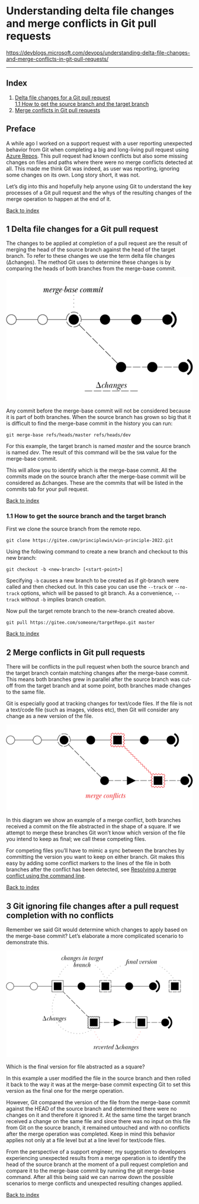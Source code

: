 # Understanding delta file changes and merge conflicts in Git pull requests

<https://devblogs.microsoft.com/devops/understanding-delta-file-changes-and-merge-conflicts-in-git-pull-requests/>

*******************

## Index

1.  [Delta file changes for a Git pull request](#delta-file-changes-for-a-git-pull-request) \
    [1.1 How to get the source branch and the target branch](#how-to-get-the-source-branch-and-the-target-branch)
2.  [Merge conflicts in Git pull requests](#merge-conflicts-in-git-pull-requests)


## Preface

A while ago I worked on a support request with a user reporting unexpected behavior 
from Git when completing a big and long-living pull request using 
[Azure Repos](https://azure.microsoft.com/en-us/products/devops/repos/). This pull 
request had known conflicts but also some missing changes on files and paths where 
there were no merge conflicts detected at all. This made me think Git was indeed, 
as user was reporting, ignoring some changes on its own. Long story short, it was not.

Let’s dig into this and hopefully help anyone using Git to understand the key processes 
of a Git pull request and the whys of the resulting changes of the merge operation 
to happen at the end of it.

[Back to index](#index)


## 1 Delta file changes for a Git pull request

The changes to be applied at completion of a pull request are the result of merging 
the head of the source branch against the head of the target branch. To refer to these 
changes we use the term delta file changes (Δchanges). The method Git uses to determine 
these changes is by comparing the heads of both branches from the merge-base commit.

![](pix/merge-base-fullres.png)

Any commit before the merge-base commit will not be considered because it is part of 
both branches. When the source branch has grown so big that it is difficult to find 
the merge-base commit in the history you can run:
```batch
git merge-base refs/heads/master refs/heads/dev
```

For this example, the target branch is named *master* and the source branch is named *dev*. 
The result of this command will be the `SHA` value for the merge-base commit.

This will allow you to identify which is the merge-base commit. All the commits made on 
the source branch after the merge-base commit will be considered as Δchanges. These are 
the commits that will be listed in the commits tab for your pull request.



[Back to index](#index)


### 1.1 How to get the source branch and the target branch

First we clone the source branch from the remote repo.
```batch
git clone https://gitee.com/principlewin/win-principle-2022.git
```

Using the following command to create a new branch and checkout to this new branch:
```batch
git checkout -b <new-branch> [<start-point>]
```

Specifying `-b` causes a new branch to be created as if git-branch were called and then 
checked out. In this case you can use the `--track` or `--no-track` options, which will 
be passed to git branch. As a convenience, `--track` without `-b` implies branch 
creation.

Now pull the target remote branch to the new-branch created above.
```batch
git pull https://gitee.com/someone/targetRepo.git master
```

[Back to index](#index)


## 2 Merge conflicts in Git pull requests

There will be conflicts in the pull request when both the source branch and the target 
branch contain matching changes after the merge-base commit. This means both branches 
grew in parallel after the source branch was cut-off from the target branch and at some 
point, both branches made changes to the same file.

Git is especially good at tracking changes for text/code files. If the file is not a 
text/code file (such as images, videos etc), then Git will consider any change as a new 
version of the file.

![](pix/merge-conflicts-fullres.png)

In this diagram we show an example of a merge conflict, both branches received a commit 
on the file abstracted in the shape of a square. If we attempt to merge these branches 
Git won’t know which version of the file you intend to keep as final; we call these 
competing files.

For competing files you’ll have to mimic a sync between the branches by committing the 
version you want to keep on either branch. Git makes this easy by adding some conflict 
markers to the lines of the file in both branches after the conflict has been detected, see 
[Resolving a merge conflict using the command line](https://help.github.com/en/articles/resolving-a-merge-conflict-using-the-command-line).

[Back to index](#index)


## 3 Git ignoring file changes after a pull request completion with no conflicts

Remember we said Git would determine which changes to apply based on the merge-base 
commit? Let’s elaborate a more complicated scenario to demonstrate this.

![](pix/unexpected-fullres.png)

Which is the final version for file abstracted as a square?

In this example a user modified the file in the source branch and then rolled it back 
to the way it was at the merge-base commit expecting Git to set this version as the 
final one for the merge operation.

However, Git compared the version of the file from the merge-base commit against the 
HEAD of the source branch and determined there were no changes on it and therefore 
it ignored it. At the same time the target branch received a change on the same file 
and since there was no input on this file from Git on the source branch, it remained 
untouched and with no conflicts after the merge operation was completed. Keep in mind 
this behavior applies not only at a file level but at a line level for text/code files.

From the perspective of a support engineer, my suggestion to developers experiencing 
unexpected results from a merge operation is to identify the head of the source branch 
at the moment of a pull request completion and compare it to the merge-base commit by 
running the git merge-base command. After all this being said we can narrow down the 
possible scenarios to merge conflicts and unexpected resulting changes applied.

[Back to index](#index)





